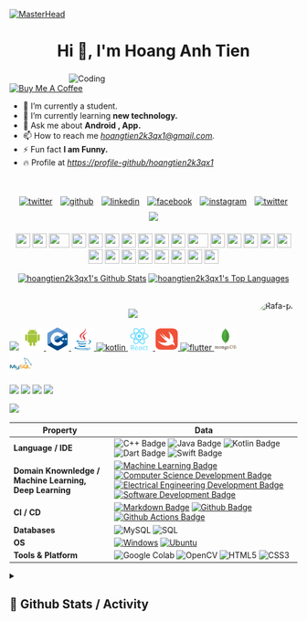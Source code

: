 [![MasterHead](https://1.bp.blogspot.com/-7A4WynwLsMw/XbBpCXG8fHI/AAAAAAAAMt4/uOa1bpLskYgrwGbllhSu2SDj_Mig8SXJQCLcBGAsYHQ/s1600/2000_600px.gif)](https://profile-summary-for-github.com/user/hoangtien2k3qx1)

<h1 align="center">Hi 👋, I'm Hoang Anh Tien</h1>

<h3 align="center"> </h3>
<img align="right" alt="Coding" width="400" src="https://media.giphy.com/media/JNPI8kVZ60phuyxmVT/giphy.gif">


<a href="https://www.buymeacoffee.com/hoangtien2k3" target="_blank"><img src="https://media.giphy.com/media/OKzddgzQfmmAFSmQyM/giphy.gif" alt="Buy Me A Coffee" height=64></a>

<!-- https://media.giphy.com/media/OKzddgzQfmmAFSmQyM/giphy.gif
https://cdn.buymeacoffee.com/buttons/v2/default-blue.png -->

- 🔭 I’m currently a student.
- 🌱 I’m currently learning **new technology.**
- 💬 Ask me about **Android , App.**
- 📫 How to reach me *hoangtien2k3qx1@gmail.com.*
- ⚡ Fun fact **I am Funny.**
- 🔥 Profile at [*https://profile-github/hoangtien2k3qx1*](https://profile-summary-for-github.com/user/hoangtien2k3qx1)


<div align="center">
 <br/>
<p align="center">
	<a href="mailto:hoangtien2k3qx1@gmail.com"><img alt="twitter" width="10%" style="padding:5px" src="https://img.icons8.com/clouds/100/000000/email.png"/></a>
	<a href="https://github.com/hoangtien2k3qx1"><img alt="github" width="10%" style="padding:5px" src="https://img.icons8.com/clouds/100/000000/github.png"/></a>
	<a href="https://www.linkedin.com/in/hoang-anh-tien-928388193/"><img alt="linkedin" width="10%" style="padding:5px" src="https://img.icons8.com/clouds/100/000000/linkedin.png"/></a>
	<a href="https://www.facebook.com/hoangtien2k3.vn/"><img alt="facebook" width="10%" style="padding:5px" src="https://img.icons8.com/clouds/100/000000/facebook-new.png"/></a>
	<a href="https://www.instagram.com/hoangtien2k3.vn/"><img alt="instagram" width="10%" style="padding:5px" src="https://img.icons8.com/clouds/100/000000/instagram.png"/></a>
	<a href="https://www.youtube.com/channel/UCV9v7sWQb2XTa7bd2cR0hZQ"><img alt="twitter" width="10%" style="padding:5px" src="https://img.icons8.com/clouds/100/000000/youtube.png"/></a>
	<a href="tel:843"><img width="10%" style="padding:5px" src="https://img.icons8.com/clouds/100/000000/apple-phone.png"/></a>
</p>    

	

<div align="center">
    <img src="https://cultofthepartyparrot.com/parrots/hd/githubparrot.gif" width="25" height="25"/>
    <img src="https://cultofthepartyparrot.com/flags/hd/iranparrot.gif" width="25" height="25"/>
    <img src="https://cultofthepartyparrot.com/parrots/asyncparrot.gif" width="36" height="25"/>
    <img src="https://cultofthepartyparrot.com/parrots/exceptionallyfastparrot.gif" width="25" height="25"/>
    <img src="https://cultofthepartyparrot.com/parrots/hd/60fpsparrot.gif" width="25" height="25"/>
    <img src="https://cultofthepartyparrot.com/parrots/hd/jumpingparrot.gif" width="25" height="25"/>
    <img src="https://cultofthepartyparrot.com/parrots/hd/opensourceparrot.gif" width="25" height="25"/>
    <img src="https://cultofthepartyparrot.com/parrots/hd/dealwithitnowparrot.gif" width="25" height="25"/>
    <img src="https://cultofthepartyparrot.com/parrots/hd/hypnoparrotlight.gif" width="25" height="25"/>
    <img src="https://cultofthepartyparrot.com/parrots/databaseparrot.gif" width="25" height="25"/>
    <img src="https://cultofthepartyparrot.com/parrots/fixparrot.gif" width="36" height="25"/>
    <img src="https://cultofthepartyparrot.com/parrots/hd/laptop_parrot.gif" width="25" height="25"/>
    <img src="https://cultofthepartyparrot.com/parrots/hd/spinningparrot.gif" width="25" height="25"/>
    <img src="https://cultofthepartyparrot.com/parrots/hd/levitationparrot.gif" width="25" height="25"/>
    <img src="https://cultofthepartyparrot.com/parrots/hd/meldparrot.gif" width="25" height="25"/>
    <img src="https://cultofthepartyparrot.com/parrots/slomoparrot.gif" width="25" height="25"/>
    <img src="https://cultofthepartyparrot.com/parrots/hd/moonwalkingparrot.gif" width="25" height="25"/>
    <img src="https://cultofthepartyparrot.com/parrots/hd/stableparrot.gif" width="25" height="25"/>
    <img src="https://cultofthepartyparrot.com/parrots/hd/scienceparrot.gif" width="25" height="25"/>
    <img src="https://cultofthepartyparrot.com/parrots/hd/pirateparrot.gif" width="25" height="25"/>
    <img src="https://cultofthepartyparrot.com/parrots/hd/footballparrot.gif" width="25" height="25"/>
    <img src="https://cultofthepartyparrot.com/parrots/hd/illuminatiparrot.gif" width="25" height="25"/>
    <img src="https://cultofthepartyparrot.com/parrots/hd/hypnoparrotdark.gif" width="25" height="25"/>
    <img src="https://cultofthepartyparrot.com/parrots/hd/mustacheparrot.gif" width="25" height="25"/>
</div>
	
	
<!-- <p align="center">
  <a href = "https://github.com/hoangtien2k3qx1">
  <img width="48%" src="https://github-readme-stats.vercel.app/api?username=hoangtien2k3qx1&show_icons=true&theme=radical" />
  <img width="42.5%" src="https://github-readme-stats.vercel.app/api/top-langs/?username=hoangtien2k3qx1&theme=radical&layout=compact" />
  <br/>
  </a>
</p> -->
	
	
<a href="https://github.com/hoangtien2k3qx1/hoangtien2k3qx1"><img alt="hoangtien2k3qx1's Github Stats" src="https://denvercoder1-github-readme-stats.vercel.app/api/?username=hoangtien2k3qx1&show_icons=true&include_all_commits=true&count_private=true&theme=react&hide_border=true&bg_color=1F222E&title_color=F85D7F&icon_color=F8D866" height="192px"/></a>
  <a href="https://github.com/hoangtien2k3qx1/hoangtien2k3qx1"><img alt="hoangtien2k3qx1's Top Languages" src="https://denvercoder1-github-readme-stats.vercel.app/api/top-langs/?username=hoangtien2k3qx1&langs_count=8&layout=compact&theme=react&hide_border=true&bg_color=1F222E&title_color=F85D7F&icon_color=F8D866&hide=Jupyter%20Notebook,Roff" height="192px"/></a>
	
	

<br>
<img align="right" alt="Rafa-pic" height="160" style="border-radius:50px;"
   src="https://user-images.githubusercontent.com/91842746/176388483-07e9f019-72fe-4292-90a2-ae26a5303d94.jpg">   
</div>												      


  <p align="center">
  <a href="https://github.com/hoangtien2k3qx1/readme-typing-svg"><img src="https://readme-typing-svg.herokuapp.com?color=F7627D&lines=Welcome%20to%20Hoang%20Tien's%20GitHub.;App+developer%20from%20Viet%20Nam.;Always%20learning%20new%20things.&font=Fira%20Code&center=true&width=440&height=45&color=f75c7e&vCenter=true&size=22"></a>
</p> 

                                                                                                              
<p align="left"></table>
<!-- FOLLOWER-LIST:END -->

![](https://komarev.com/ghpvc/?username=hoanngtien2k3&color=238dd9&style=flat&label=Profile_view) <a href="https://developer.android.com" target="_blank" rel="noreferrer"> <img src="https://raw.githubusercontent.com/devicons/devicon/master/icons/android/android-original-wordmark.svg" alt="android" width="40" height="40"/> </a> </a> <a href="https://www.javatpoint.com/cpp-tutorial" target="_blank" rel="noreferrer"> 
<img src="https://raw.githubusercontent.com/devicons/devicon/master/icons/cplusplus/cplusplus-original.svg" alt="cplusplus" width="40" height="40"/> </a> <a href="https://www.javatpoint.com/java-tutorial" target="_blank" rel="noreferrer"> 
<img src="https://raw.githubusercontent.com/devicons/devicon/master/icons/java/java-original.svg" alt="java" width="40" height="40"/> </a> <a href="https://www.w3schools.com/kotlin/index.php" target="_blank" rel="noreferrer"> 
<img src="https://www.vectorlogo.zone/logos/kotlinlang/kotlinlang-icon.svg" alt="kotlin" width="40" height="40"/> </a> 
<img src="https://raw.githubusercontent.com/devicons/devicon/master/icons/react/react-original-wordmark.svg" alt="react" width="40" height="40"/> </a> <a href="https://www.javatpoint.com/react-native-tutorial" target="_blank" rel="noreferrer"> 
<img href="https://developer.apple.com/swift/" target="_blank" rel="noreferrer"> 
<img src="https://raw.githubusercontent.com/devicons/devicon/master/icons/swift/swift-original.svg" alt="swift" width="40" height="40"/> </a> <a href="https://flutter.dev" target="_blank" rel="noreferrer"> 
<img src="https://www.vectorlogo.zone/logos/flutterio/flutterio-icon.svg" alt="flutter" width="40" height="40"/> </a>  <img src="https://raw.githubusercontent.com/devicons/devicon/master/icons/mongodb/mongodb-original-wordmark.svg" alt="mongodb" width="40" height="40"/> </a> <a href="https://www.mysql.com/" target="_blank" rel="noreferrer"> <img src="https://raw.githubusercontent.com/devicons/devicon/master/icons/mysql/mysql-original-wordmark.svg" alt="mysql" width="40" height="40"/> </a> <a href="https://nextjs.org/" target="_blank" rel="noreferrer"> </a></p><div>                                   <p>
<div align="left">
  <a href="https://leetcode.com/hoangtien2k3/" target="_blank"><img src="https://img.shields.io/badge/-LeetCode-FFA116?style=for-the-badge&logo=LeetCode&logoColor=black" target="_blank"></a>
  <a href="https://www.hackerrank.com/hoangtien2k3qx1" target="_blank"><img src="https://img.shields.io/badge/-Hackerrank-2EC866?style=for-the-badge&logo=HackerRank&logoColor=white" target="_blank"></a>
  <a href="https://codeforces.com/profile/hoangtien2k3qx1" target="_blank"><img src="https://camo.githubusercontent.com/192b05ae3de2f0d8d73c7b32767d36a88a4706a5eed3b3e139b6aa49da16731e/68747470733a2f2f696d672e736869656c64732e696f2f62616467652f436f6465666f726365732d3434356639643f7374796c653d666f722d7468652d6261646765266c6f676f3d436f6465666f72636573266c6f676f436f6c6f723d7768697465" target="_blank"></a>
  <a href="https://stackoverflow.com/users/17357931/ti%e1%ba%bfn" target="_blank"><img src="https://img.shields.io/badge/Stack_Overflow-FE7A16?style=for-the-badge&logo=stack-overflow&logoColor=white" target="_blank"></a>
</div>
</p>
		

    
<a href="https://github.com/404"><img src="https://user-images.githubusercontent.com/73097560/115834477-dbab4500-a447-11eb-908a-139a6edaec5c.gif"></a>



| Property                                        | Data                                                                                                                                                                                                                                                                                                                                                                                      |
|-------------------------------------------------|-----------------------------------------------------------------------------------------------------------------------------------------------------------------------------------------------------------------------------------------------------------------------------------------------------------------------------------------------------------------------------------------------------------------------------------------------------------------------------------------------------------------------------------------------------------------------------------------------------------------------------------------------------------------------------------------------------------------------------------------------------------------------------------------------------------------------------------------------------------------------------------------------------------------------------------------------------------------------------------------------------------------------------------------------------------------------------------------------------------------------------------------------------------------------------------------------------------------------------------------------------------------------------------------------------------------------------------------------------------------------------------------------------------------------------------------------------------------------------------------------------------------------------------------------------------------------------------------------------------------------------------------------------------------------------------------------------------------------------------------------------------------------------------------------------------------|
| **Language / IDE**                              | ![C++ Badge](https://img.shields.io/badge/C%2B%2B-00599C?style=flat&logo=c%2B%2B&logoColor=white)    ![Java Badge](https://img.shields.io/badge/Java-ED8B00?style=flat&logo=java&logoColor=white)   ![Kotlin Badge](https://img.shields.io/badge/Kotlin-0095D5?style=flat&logo=kotlin&logoColor=white)   ![Dart Badge](https://img.shields.io/badge/Dart-0175C2?style=flat&logo=dart&logoColor=white)    ![Swift Badge](https://img.shields.io/badge/Swift-FA7343?style=flat&logo=swift&logoColor=white)                                                                                                                                                                                                                                                                                                                                                                                                |
| **Domain Knownledge / Machine Learning, Deep Learning**        | [![Machine Learning Badge](https://img.shields.io/badge/-Machine%20Learning-01D277?style=flat&logoColor=white)](https://github.com/BEPb/BEPb) [![Computer Science Development Badge](https://img.shields.io/badge/-Computer%20Science-FAB040?style=flat&logoColor=white)](https://github.com/search?q=user%3ABEPb&type=Repositories) [![Electrical Engineering Development Badge](https://img.shields.io/badge/-Electrical%20Engineering-4C8CBF?style=flat&logoColor=white)](https://github.com/search?q=user%3ABEPb&type=Repositories) [![Software Development Badge](https://img.shields.io/badge/-Software%20Development-FF6600?style=flat&logoColor=white)](https://github.com/search?q=user%3ABEPb&type=Repositories)                                                                                                                                                                                                                                                                                                                                |
| **CI / CD**                                     | [![Markdown Badge](https://img.shields.io/badge/-Markdown-2088FF?style=flat&logo=Markdown&logoColor=white)](https://github.com/BEPb/BEPb) [![Github Badge](https://img.shields.io/badge/-Github%20-2088FF?style=flat&logo=Github&logoColor=white)](https://github.com/BEPb/BEPb) [![Github Actions Badge](https://img.shields.io/badge/-Git%20-2088FF?style=flat&logo=Git&logoColor=white)](https://github.com/BEPb/BEPb)                                                                                                                                                                                                                                                                                                                                                                                                                                                                 |
| **Databases**                                   | <img alt="MySQL" src="https://camo.githubusercontent.com/e863bc79abf7a53150665ce9eb1a93f4fb6183af46bc3fb345ee5562736eb23c/68747470733a2f2f696d672e736869656c64732e696f2f62616467652f4d7953514c2d2532333030662e7376673f6c6f676f3d6d7973716c266c6f676f436f6c6f723d7768697465" data-canonical-src="https://img.shields.io/badge/MySQL-%2300f.svg?logo=mysql&amp;logoColor=white" style="max-width: 100%;"> <img src="https://camo.githubusercontent.com/c44ec7dbcddd4dea22204197ce11e45bea3ef03ff97e45294bf66ea793527706/68747470733a2f2f696d672e736869656c64732e696f2f62616467652f2d53514c2d626c61636b3f7374796c653d666c61742d737175617265266c6f676f3d706f737467726573716c266c6f676f436f6c6f723d626c7565" alt="SQL" data-canonical-src="https://img.shields.io/badge/-SQL-black?style=flat-square&amp;logo=postgresql&amp;logoColor=blue" style="max-width: 100%;">                                                                                                                                                                                                                                                                                                                                                                                                                                                                                                                                                                |
| **OS**                                          | <a target="_blank" rel="noopener noreferrer" href="https://camo.githubusercontent.com/b44114213a5a462903bd69611bb6846f1dc41fe6f3230bd37c67c3d4eb65f08c/68747470733a2f2f696d672e736869656c64732e696f2f62616467652f2d57696e646f77732d626c61636b3f7374796c653d666c61742d737175617265266c6f676f3d77696e646f7773266c6f676f436f6c6f723d626c7565"><img src="https://camo.githubusercontent.com/b44114213a5a462903bd69611bb6846f1dc41fe6f3230bd37c67c3d4eb65f08c/68747470733a2f2f696d672e736869656c64732e696f2f62616467652f2d57696e646f77732d626c61636b3f7374796c653d666c61742d737175617265266c6f676f3d77696e646f7773266c6f676f436f6c6f723d626c7565" alt="Windows" data-canonical-src="https://img.shields.io/badge/-Windows-black?style=flat-square&amp;logo=windows&amp;logoColor=blue" style="max-width: 100%;"></a> <a target="_blank" rel="noopener noreferrer" href="https://camo.githubusercontent.com/9c4bc049e33f41f122342a1714ccf872c34098a9f2c593c33c2322cf0129fa04/68747470733a2f2f696d672e736869656c64732e696f2f62616467652f2d5562756e74752d626c61636b3f7374796c653d666c61742d737175617265266c6f676f3d7562756e7475"><img src="https://camo.githubusercontent.com/9c4bc049e33f41f122342a1714ccf872c34098a9f2c593c33c2322cf0129fa04/68747470733a2f2f696d672e736869656c64732e696f2f62616467652f2d5562756e74752d626c61636b3f7374796c653d666c61742d737175617265266c6f676f3d7562756e7475" alt="Ubuntu" data-canonical-src="https://img.shields.io/badge/-Ubuntu-black?style=flat-square&amp;logo=ubuntu" style="max-width: 100%;"></a>                                                                                                                                                                                                                                                                           |
| **Tools & Platform**                            | ![Google Colab](https://img.shields.io/badge/Colab-F9AB00?style=for-the-badge&logo=googlecolab&color=525252) ![OpenCV](https://img.shields.io/badge/OpenCV-27338e?style=for-the-badge&logo=OpenCV&logoColor=white) ![HTML5](https://img.shields.io/badge/HTML5-E34F26?style=for-the-badge&logo=html5&logoColor=white) ![CSS3](https://img.shields.io/badge/CSS3-1572B6?style=for-the-badge&logo=css3&logoColor=white)                                                                                                                                                                                                           |



<details> 
  <summary><h2>👋 Github Stats / Activity</h2></summary>

  <h3>🔥 Streak Stats</h3>

  <!-- GitHub Readme Streak Stats - https://github.com/hoangtien2k3qx1/github-readme-streak-stats -->
  <p>
    <a href="https://github.com/hoangtien2k3qx1/hoangtien2k3qx1">
      <img title="🔥 Get streak stats for your profile at git.io/streak-stats" alt="hoangtien2k3qx1's streak" src="https://streak-stats.demolab.com/?user=hoangtien2k3qx1&theme=monokai-metallian&hide_border=true"/>
    </a>
    <p>🔥 Get streak stats for your profile at <a href="https://profile-summary-for-github.com/user/hoangtien2k3qx1">https://profile-github/hoangtien2k3qx1</a></p>
  </p>

  <h3>💻 GitHub Profile Stats</h3>

  <!-- https://github.com/anuraghazra/github-readme-stats -->

  <a href="https://github.com/hoangtien2k3qx1/hoangtien2k3qx1"><img alt="DenverCoder1's Github Stats" src="https://denvercoder1-github-readme-stats.vercel.app/api/?username=hoangtien2k3qx1&show_icons=true&include_all_commits=true&count_private=true&theme=react&hide_border=true&bg_color=1F222E&title_color=F85D7F&icon_color=F8D866" height="192px"/></a>
  <a href="https://github.com/hoangtien2k3qx1/hoangtien2k3qx1"><img alt="hoangtien2k3qx1's Top Languages" src="https://denvercoder1-github-readme-stats.vercel.app/api/top-langs/?username=hoangtien2k3qx1&langs_count=8&layout=compact&theme=react&hide_border=true&bg_color=1F222E&title_color=F85D7F&icon_color=F8D866&hide=Jupyter%20Notebook,Roff" height="192px"/></a>
  <br/>

  <b>Note:</b> Top languages is only a metric of the languages my public code consists of and doesn't reflect experience or skill level.
  
  <!-- https://github.com/ashutosh00710/github-readme-activity-graph -->

  <a href="https://github.com/hoangtien2k3qx1/hoangtien2k3qx1"><img alt="hoangtien2k3qx1's Activity Graph" src="https://github-readme-activity-graph.cyclic.app/graph/?username=hoangtien2k3qx1&bg_color=1F222E&color=F8D866&line=F85D7F&point=FFFFFF&hide_border=true" /></a>
  
  
  <a href="https://github.com/hoangtien2k3qx1"><img src="https://github.com/hoangtien2k3qx1/hoangtien2k3qx1/blob/main/profile-3d-contrib/profile-night-rainbow.svg"></a>
  
</details>



